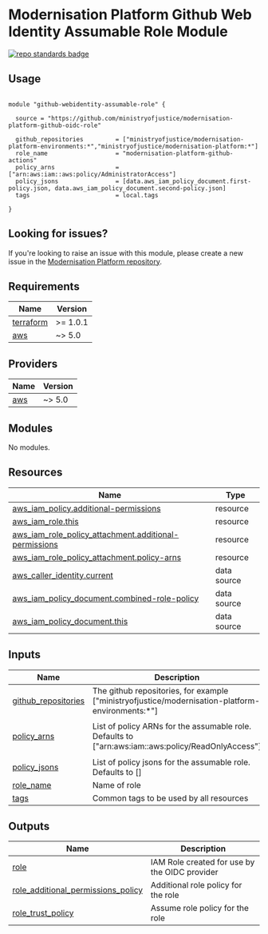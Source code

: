 # Modernisation Platform Github Web Identity Assumable Role Module

[![repo standards badge](https://img.shields.io/badge/dynamic/json?color=blue&style=for-the-badge&logo=github&label=MoJ%20Compliant&query=%24.result&url=https%3A%2F%2Foperations-engineering-reports.cloud-platform.service.justice.gov.uk%2Fapi%2Fv1%2Fcompliant_public_repositories%2Fmodernisation-platform-github-oidc-role)](https://operations-engineering-reports.cloud-platform.service.justice.gov.uk/public-github-repositories.html#modernisation-platform-github-oidc-role "Link to report")

## Usage

```hcl

module "github-webidentity-assumable-role" {

  source = "https://github.com/ministryofjustice/modernisation-platform-github-oidc-role"

  github_repositories         = ["ministryofjustice/modernisation-platform-environments:*","ministryofjustice/modernisation-platform:*"]
  role_name                   = "modernisation-platform-github-actions"
  policy_arns                 = ["arn:aws:iam::aws:policy/AdministratorAccess"]
  policy_jsons                = [data.aws_iam_policy_document.first-policy.json, data.aws_iam_policy_document.second-policy.json]
  tags                        = local.tags

}

```

## Looking for issues?
If you're looking to raise an issue with this module, please create a new issue in the [Modernisation Platform repository](https://github.com/ministryofjustice/modernisation-platform/issues).

<!-- BEGIN_TF_DOCS -->
## Requirements

| Name | Version |
|------|---------|
| <a name="requirement_terraform"></a> [terraform](#requirement\_terraform) | >= 1.0.1 |
| <a name="requirement_aws"></a> [aws](#requirement\_aws) | ~> 5.0 |

## Providers

| Name | Version |
|------|---------|
| <a name="provider_aws"></a> [aws](#provider\_aws) | ~> 5.0 |

## Modules

No modules.

## Resources

| Name | Type |
|------|------|
| [aws_iam_policy.additional-permissions](https://registry.terraform.io/providers/hashicorp/aws/latest/docs/resources/iam_policy) | resource |
| [aws_iam_role.this](https://registry.terraform.io/providers/hashicorp/aws/latest/docs/resources/iam_role) | resource |
| [aws_iam_role_policy_attachment.additional-permissions](https://registry.terraform.io/providers/hashicorp/aws/latest/docs/resources/iam_role_policy_attachment) | resource |
| [aws_iam_role_policy_attachment.policy-arns](https://registry.terraform.io/providers/hashicorp/aws/latest/docs/resources/iam_role_policy_attachment) | resource |
| [aws_caller_identity.current](https://registry.terraform.io/providers/hashicorp/aws/latest/docs/data-sources/caller_identity) | data source |
| [aws_iam_policy_document.combined-role-policy](https://registry.terraform.io/providers/hashicorp/aws/latest/docs/data-sources/iam_policy_document) | data source |
| [aws_iam_policy_document.this](https://registry.terraform.io/providers/hashicorp/aws/latest/docs/data-sources/iam_policy_document) | data source |

## Inputs

| Name | Description | Type | Default | Required |
|------|-------------|------|---------|:--------:|
| <a name="input_github_repositories"></a> [github\_repositories](#input\_github\_repositories) | The github repositories, for example ["ministryofjustice/modernisation-platform-environments:*"] | `list(string)` | n/a | yes |
| <a name="input_policy_arns"></a> [policy\_arns](#input\_policy\_arns) | List of policy ARNs for the assumable role. Defaults to ["arn:aws:iam::aws:policy/ReadOnlyAccess"] | `list(string)` | <pre>[<br>  "arn:aws:iam::aws:policy/ReadOnlyAccess"<br>]</pre> | no |
| <a name="input_policy_jsons"></a> [policy\_jsons](#input\_policy\_jsons) | List of policy jsons for the assumable role. Defaults to [] | `list(string)` | `[]` | no |
| <a name="input_role_name"></a> [role\_name](#input\_role\_name) | Name of role | `string` | n/a | yes |
| <a name="input_tags"></a> [tags](#input\_tags) | Common tags to be used by all resources | `map(string)` | n/a | yes |

## Outputs

| Name | Description |
|------|-------------|
| <a name="output_role"></a> [role](#output\_role) | IAM Role created for use by the OIDC provider |
| <a name="output_role_additional_permissions_policy"></a> [role\_additional\_permissions\_policy](#output\_role\_additional\_permissions\_policy) | Additional role policy for the role |
| <a name="output_role_trust_policy"></a> [role\_trust\_policy](#output\_role\_trust\_policy) | Assume role policy for the role |
<!-- END_TF_DOCS -->
